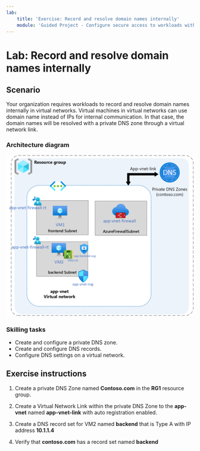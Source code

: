```yaml
---
lab:
    title: 'Exercise: Record and resolve domain names internally'
    module: 'Guided Project - Configure secure access to workloads with Azure virtual networking services'
---
```


# Lab: Record and resolve domain names internally

## Scenario

Your organization requires workloads to record and resolve domain names internally in virtual networks. Virtual machines in virtual networks can use domain name instead of IPs for internal communication. In that case, the domain names will be resolved with a private DNS zone through a virtual network link. 



### Architecture diagram

![Diagram of Azure DNS linked to a virtual network.](../Media/task-5.png)

### Skilling tasks
- Create and configure a private DNS zone. 
- Create and configure DNS records.
- Configure DNS settings on a virtual network.

## Exercise instructions


1. Create a private DNS Zone named ****Contoso.com**** in the ****RG1**** resource group. 

1. Create a Virtual Network Link within the private DNS Zone to the **app-vnet** named ****app-vnet-link**** with auto registration enabled.

1. Create a DNS record set for VM2 named **backend** that is Type A with IP address **10.1.1.4** 

1. Verify that **contoso.com** has a record set named **backend**
